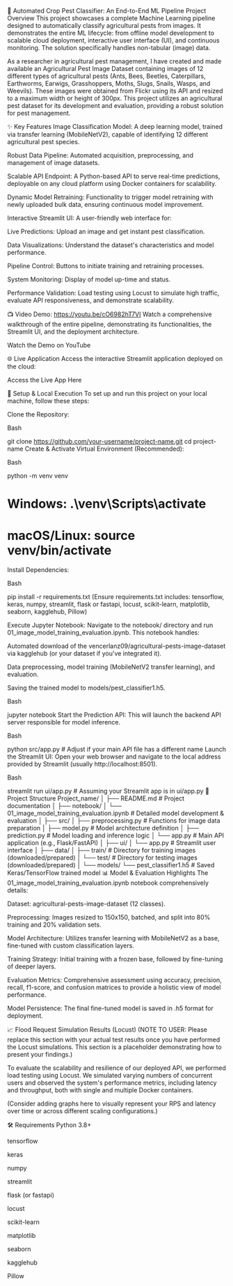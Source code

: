 🌾 Automated Crop Pest Classifier: An End-to-End ML Pipeline
Project Overview
This project showcases a complete Machine Learning pipeline designed to automatically classify agricultural pests from images. It demonstrates the entire ML lifecycle: from offline model development to scalable cloud deployment, interactive user interface (UI), and continuous monitoring. The solution specifically handles non-tabular (image) data.

As a researcher in agricultural pest management, I have created and made available an Agricultural Pest Image Dataset containing images of 12 different types of agricultural pests (Ants, Bees, Beetles, Caterpillars, Earthworms, Earwigs, Grasshoppers, Moths, Slugs, Snails, Wasps, and Weevils). These images were obtained from Flickr using its API and resized to a maximum width or height of 300px. This project utilizes an agricultural pest dataset for its development and evaluation, providing a robust solution for pest management.

✨ Key Features
Image Classification Model: A deep learning model, trained via transfer learning (MobileNetV2), capable of identifying 12 different agricultural pest species.

Robust Data Pipeline: Automated acquisition, preprocessing, and management of image datasets.

Scalable API Endpoint: A Python-based API to serve real-time predictions, deployable on any cloud platform using Docker containers for scalability.

Dynamic Model Retraining: Functionality to trigger model retraining with newly uploaded bulk data, ensuring continuous model improvement.

Interactive Streamlit UI: A user-friendly web interface for:

Live Predictions: Upload an image and get instant pest classification.

Data Visualizations: Understand the dataset's characteristics and model performance.

Pipeline Control: Buttons to initiate training and retraining processes.

System Monitoring: Display of model up-time and status.

Performance Validation: Load testing using Locust to simulate high traffic, evaluate API responsiveness, and demonstrate scalability.

📺 Video Demo: https://youtu.be/cO6982hT7VI
Watch a comprehensive walkthrough of the entire pipeline, demonstrating its functionalities, the Streamlit UI, and the deployment architecture.

Watch the Demo on YouTube

🌐 Live Application
Access the interactive Streamlit application deployed on the cloud:

Access the Live App Here

🚀 Setup & Local Execution
To set up and run this project on your local machine, follow these steps:

Clone the Repository:

Bash

git clone https://github.com/your-username/project-name.git
cd project-name
Create & Activate Virtual Environment (Recommended):

Bash

python -m venv venv
# Windows: .\venv\Scripts\activate
# macOS/Linux: source venv/bin/activate
Install Dependencies:

Bash

pip install -r requirements.txt
(Ensure requirements.txt includes: tensorflow, keras, numpy, streamlit, flask or fastapi, locust, scikit-learn, matplotlib, seaborn, kagglehub, Pillow)

Execute Jupyter Notebook:
Navigate to the notebook/ directory and run 01_image_model_training_evaluation.ipynb. This notebook handles:

Automated download of the vencerlanz09/agricultural-pests-image-dataset via kagglehub (or your dataset if you've integrated it).

Data preprocessing, model training (MobileNetV2 transfer learning), and evaluation.

Saving the trained model to models/pest_classifier1.h5.

Bash

jupyter notebook
Start the Prediction API:
This will launch the backend API server responsible for model inference.

Bash

python src/app.py  # Adjust if your main API file has a different name
Launch the Streamlit UI:
Open your web browser and navigate to the local address provided by Streamlit (usually http://localhost:8501).

Bash

streamlit run ui/app.py # Assuming your Streamlit app is in ui/app.py
📂 Project Structure
Project_name/
│
├── README.md                          # Project documentation
│
├── notebook/
│   └── 01_image_model_training_evaluation.ipynb # Detailed model development & evaluation
│
├── src/
│   ├── preprocessing.py               # Functions for image data preparation
│   ├── model.py                       # Model architecture definition
│   ├── prediction.py                  # Model loading and inference logic
│   └── app.py                         # Main API application (e.g., Flask/FastAPI)
│
├── ui/
│   └── app.py                         # Streamlit user interface
│
├── data/
│   ├── train/                         # Directory for training images (downloaded/prepared)
│   └── test/                          # Directory for testing images (downloaded/prepared)
│
└── models/
    └── pest_classifier1.h5            # Saved Keras/TensorFlow trained model
📊 Model & Evaluation Highlights
The 01_image_model_training_evaluation.ipynb notebook comprehensively details:

Dataset: agricultural-pests-image-dataset (12 classes).

Preprocessing: Images resized to 150x150, batched, and split into 80% training and 20% validation sets.

Model Architecture: Utilizes transfer learning with MobileNetV2 as a base, fine-tuned with custom classification layers.

Training Strategy: Initial training with a frozen base, followed by fine-tuning of deeper layers.

Evaluation Metrics: Comprehensive assessment using accuracy, precision, recall, f1-score, and confusion matrices to provide a holistic view of model performance.

Model Persistence: The final fine-tuned model is saved in .h5 format for deployment.

📈 Flood Request Simulation Results (Locust)
(NOTE TO USER: Please replace this section with your actual test results once you have performed the Locust simulations. This section is a placeholder demonstrating how to present your findings.)

To evaluate the scalability and resilience of our deployed API, we performed load testing using Locust. We simulated varying numbers of concurrent users and observed the system's performance metrics, including latency and throughput, both with single and multiple Docker containers.







(Consider adding graphs here to visually represent your RPS and latency over time or across different scaling configurations.)

🛠️ Requirements
Python 3.8+

tensorflow

keras

numpy

streamlit

flask (or fastapi)

locust

scikit-learn

matplotlib

seaborn

kagglehub

Pillow

